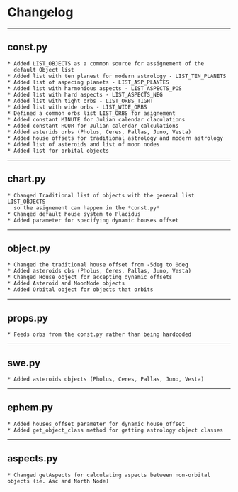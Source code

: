 # Changelog
---
## const.py
    * Added LIST_OBJECTS as a common source for assignement of the
      default Object list
    * Added list with ten planest for modern astrology - LIST_TEN_PLANETS
    * Added list of aspecing planets - LIST_ASP_PLANTES
    * Added list with harmonious aspects - LIST_ASPECTS_POS
    * Added list with hard aspects - LIST_ASPECTS_NEG
    * Added list with tight orbs - LIST_ORBS_TIGHT
    * Added list with wide orbs - LIST_WIDE_ORBS
    * Defined a common orbs list LIST_ORBS for asignement
    * Added constant MINUTE for Julian calendar claculations
    * Added constant HOUR for Julian calendar calculations
    * Added asterids orbs (Pholus, Ceres, Pallas, Juno, Vesta)
    * Added house offsets for traditional astrology and modern astrology
    * Added list of asteroids and list of moon nodes
    * Added list for orbital objects

---
## chart.py
    * Changed Traditional list of objects with the general list LIST_OBJECTS
      so the asignement can happen in the *const.py*
    * Changed default house system to Placidus 
    * Added parameter for specifying dynamic houses offset
---
## object.py
    * Changed the traditional house offset from -5deg to 0deg
    * Added asteroids obs (Pholus, Ceres, Pallas, Juno, Vesta)
    * Changed House object for accepting dynamic offsets
    * Added Asteroid and MoonNode objects
    * Added Orbital object for objects that orbits

---
## props.py
    * Feeds orbs from the const.py rather than being hardcoded
    
---
## swe.py
    * Added asteroids objects (Pholus, Ceres, Pallas, Juno, Vesta)
---
## ephem.py
    * Added houses_offset parameter for dynamic house offset
    * Added get_object_class method for getting astrology object classes
---
## aspects.py
    * Changed getAspects for calculating aspects between non-orbital objects (ie. Asc and North Node)
    